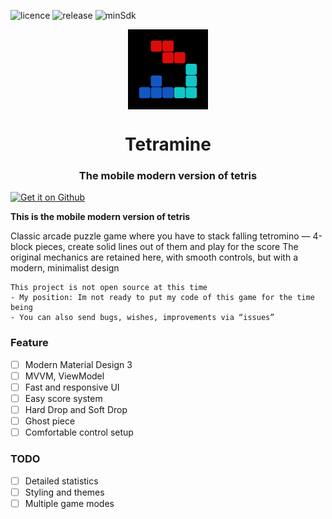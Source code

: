 <!--suppress ALL -->
![licence](https://badgen.net/static/license/Apache%202/gray)
![release](https://img.shields.io/github/v/release/JustDeax/Tetramine.svg)
![minSdk](https://badgen.net/static/minSdk/24/yellow)

<div align="center">
    <img src="./app/src/main/ic_launcher-playstore.png" width="128" height="128" style="display: block; margin: 0 auto"/>
    <h1>Tetramine</h1>
    <h3>The mobile modern version of tetris</h3>
</div>

<div align="center">
    <div style="display: flex; flex-direction: row;">
        <a href='https://github.com/JustDeax/Tetramine/releases'><img alt='Get it on Github' src='https://i.ibb.co.com/16WW8Rm/get-it-on-github.png' style="width:200px"></a>
    </div>
</div>

**This is the mobile modern version of tetris**

Classic arcade puzzle game where you have to stack falling tetromino — 4-block pieces, create solid lines out of them and play for the score
The original mechanics are retained here, with smooth controls, but with a modern, minimalist design

```
This project is not open source at this time
- My position: Im not ready to put my code of this game for the time being
- You can also send bugs, wishes, improvements via “issues”
```

### Feature
- [ ] Modern Material Design 3
- [ ] MVVM, ViewModel
- [ ] Fast and responsive UI
- [ ] Easy score system
- [ ] Hard Drop and Soft Drop
- [ ] Ghost piece
- [ ] Comfortable control setup

### TODO
- [ ] Detailed statistics
- [ ] Styling and themes
- [ ] Multiple game modes

